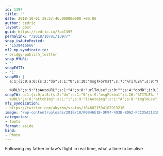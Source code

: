 ```yaml
---
id: 1397
title: ''
date: 2018-10-01 19:57:46.000000000 +00:00
author: cedric
layout: post
guid: https://cedric.io/?p=1397
permalink: "/2018/10/01/1397/"
snap_isAutoPosted:
- '1538416666'
mf2_mp-syndicate-to:
- bridgy-publish_twitter
snap_MYURL:
- ''
snapEdIT:
- '1'
snapMD: |-
  a:1:{i:0;a:6:{s:2:"do";s:1:"0";s:10:"msgTFormat";s:7:"%TITLE%";s:9:"msgFormat";s:19:"%FULLTEXT%

  %URL%";s:9:"isAutoURL";s:1:"A";s:8:"urlToUse";s:0:"";s:4:"doMD";i:0;}}"
snapTW: a:1:{i:0;a:8:{s:2:"do";s:1:"0";s:9:"msgFormat";s:26:"%TITLE%. %EXCERPT% -
  %URL%";s:8:"attchImg";s:1:"1";s:9:"isAutoImg";s:1:"A";s:8:"imgToUse";s:0:"";s:9:"isAutoURL";s:1:"A";s:8:"urlToUse";s:0:"";s:4:"doTW";i:0;}}
mf2_syndication:
- https://twitter.com/akyrho/status/1046821504107913216
image: "/wp-content/uploads/2018/10/F0946E1B-DF94-403B-8D62-FCC35A313185-668x1188.jpeg"
categories:
- toots
format: aside
kind:
- Photo
---
```

Following my father in-law’s flight in real time, what a time to be alive

&nbsp;